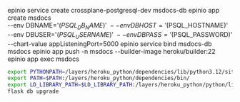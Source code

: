 epinio service create crossplane-postgresql-dev msdocs-db
epinio app create msdocs \
    --env DBNAME='$(PSQL_DB_NAME)' \
    --env DBHOST='$(PSQL_HOSTNAME)' \
    --env DBUSER='$(PSQL_USERNAME)' \
    --env DBPASS='$(PSQL_PASSWORD)' \
    --chart-value appListeningPort=5000
epinio service bind msdocs-db msdocs
epinio app push -n msdocs --builder-image heroku/builder:22
epinio app exec msdocs

```bash
export PYTHONPATH=/layers/heroku_python/dependencies/lib/python3.12/site-packages/:$PYTHONPATH
export PATH=$PATH:/layers/heroku_python/dependencies/bin/
export LD_LIBRARY_PATH=$LD_LIBRARY_PATH:/layers/heroku_python/python/lib/
flask db upgrade
```
